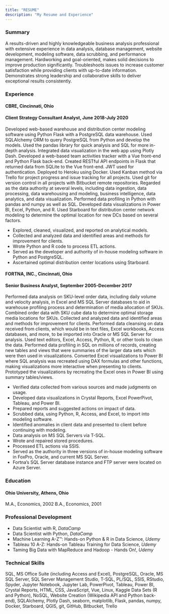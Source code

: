```yaml
---
title: "RESUME"
description: "My Resume and Experience"
---
```


### Summary

A results-driven and highly knowledgeable business analysis professional with extensive experience in data analysis, database management, website development, modeling software, data scrubbing, and performance management. Hardworking and goal-oriented, makes solid decisions to improve production significantly. Troubleshoots issues to increase customer satisfaction while providing clients with up-to-date information. Demonstrates strong leadership and collaborative skills to deliver exceptional results consistently.

<!-- ### Objective

To work for a **remote-friendly company** in an analytical role to provide insights to my employer about their data using SQL, Python, R, Excel, Power BI, and more. -->

### Experience

#### CBRE, Cincinnati, Ohio

#### Client Strategy Consultant Analyst, June 2018-July 2020

Developed web-based warehouse and distribution center modeling software using Python Flask with a PostgreSQL data warehouse. Used SQLAlchemy ORM to query PostgreSQL from Python and develop the models. Used the pandas library for quick analysis and SQL for more in-depth analysis. Integrated data visualization in the web app using Plotly Dash. Developed a web-based team activities tracker with a Vue front-end and Python Flask back-end. Created RESTful API endpoints in Flask that returned data from SQLite to the Vue front-end. JWT used for authentication. Deployed to Heroku using Docker. Used Kanban method via Trello for project progress and issue tracking for all projects. Used git for version control in all projects with Bitbucket remote repositories. Regarded as the data authority at several levels, including data ingestion, data processing, data warehousing and modeling, business intelligence, data analytics, and data visualization. Performed data profiling in Python with pandas and numpy as well as SQL. Developed data visualizations in Power BI, Excel, Python, and R. Used Starboard for distribution center network modeling to determine the optimal location for new DCs based on several factors.

- Explored, cleaned, visualized, and reported on analytical models.
- Collected and analyzed data and identified areas and methods for improvement for clients.
- Wrote Python and R code to process ETL actions.
- Served as the developer and authority of in-house modeling software in Python and PostgreSQL.
- Ascertained optimal distribution center locations using Starboard.

#### FORTNA, INC., Cincinnati, Ohio

#### Senior Business Analyst, September 2005-December 2017

Performed data analysis on SKU-level order data, including daily volume and velocity analysis, in Excel and MS SQL Server databases to aid in warehouse profiling process and determination of media allocation of SKUs. Combined order data with SKU cube data to determine optimal storage media locations for SKUs. Collected and analyzed data and identified areas and methods for improvement for clients. Performed data cleansing on data received from clients, which would be in text files, Excel workbooks, Access databases, and more, to be imported into Oracle or MS SQL Server for analysis. Used text editors, Excel, Access, Python, R, or other tools to clean the data. Performed data profiling in SQL on millions of records, creating new tables and views that were summaries of the larger data sets which were then used in visualizations. Converted Excel visualizations to Power BI where SQL analysis was recreated using DAX formulas and other functions, making visualizations more interactive when presenting to clients. Prototyped the visualizations by recreating the Excel ones in Power BI using summary tables/views.

- Verified data collected from various sources and made judgments on usage.
- Developed data visualizations in Crystal Reports, Excel PowerPivot, Tableau, and Power BI.
- Prepared reports and suggested actions on impact of data.
- Scrubbed data, using Python, R, Access, and Excel, to import into modeling software.
- Identified anomalies in client data and presented to client before continuing with modeling.
- Data analysis on MS SQL Servers via T-SQL.
- Wrote and repaired stored procedures.
- Processed ETL actions via SSIS.
- Served as the authority in three versions of in-house modeling software in FoxPro, Oracle, and current MS SQL Server.
- Fortna’s SQL Server database instance and FTP server were located on Azure Server.

### Education

#### Ohio University, Athens, Ohio

M.A., Economics, 2002
B.A., Economics, 2001

### Professional Development

- Data Scientist with R, _DataCamp_
- Data Scientist with Python, _DataCamp_
- Machine Learning A-Z™: Hands-on Python & R in Data Science, _Udemy_
- Tableau 10 A-Z: Hands-on Tableau Training for Data Science, _Udemy_
- Taming Big Data with MapReduce and Hadoop - Hands On!, _Udemy_

### Technical Skills

SQL, MS Office Suite (including Access and Excel), PostgreSQL, Oracle, MS SQL Server, SQL Server Management Studio, T-SQL, PL/SQL, SSIS, RStudio, Spyder, Jupyter Notebook, Jupyter Lab, PowerPivot, Tableau, Power BI, Crystal Reports, HTML, CSS, JavaScript, Vue, Linux, Kaggle Data Sets (R and Python), NoSQL, Website Creation (Wikipedia API and Python back-end), SQLAlchemy, Plotly Dash, seaborn, matplotlib, Flask, pandas, numpy, Docker, Starboard, QGIS, git, GitHub, Bitbucket, Trello
